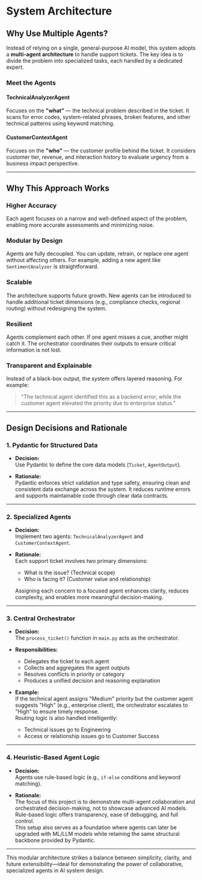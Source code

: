# System Architecture

## Why Use Multiple Agents?

Instead of relying on a single, general-purpose AI model, this system adopts a **multi-agent architecture** to handle support tickets. The key idea is to divide the problem into specialized tasks, each handled by a dedicated expert.

### Meet the Agents

#### TechnicalAnalyzerAgent

Focuses on the **"what"** — the technical problem described in the ticket. It scans for error codes, system-related phrases, broken features, and other technical patterns using keyword matching.

#### CustomerContextAgent

Focuses on the **"who"** — the customer profile behind the ticket. It considers customer tier, revenue, and interaction history to evaluate urgency from a business impact perspective.

---

## Why This Approach Works

### Higher Accuracy

Each agent focuses on a narrow and well-defined aspect of the problem, enabling more accurate assessments and minimizing noise.

### Modular by Design

Agents are fully decoupled. You can update, retrain, or replace one agent without affecting others. For example, adding a new agent like `SentimentAnalyzer` is straightforward.

### Scalable

The architecture supports future growth. New agents can be introduced to handle additional ticket dimensions (e.g., compliance checks, regional routing) without redesigning the system.

### Resilient

Agents complement each other. If one agent misses a cue, another might catch it. The orchestrator coordinates their outputs to ensure critical information is not lost.

### Transparent and Explainable

Instead of a black-box output, the system offers layered reasoning. For example:

> "The technical agent identified this as a backend error, while the customer agent elevated the priority due to enterprise status."

---

## Design Decisions and Rationale

### 1. Pydantic for Structured Data

- **Decision:**  
  Use Pydantic to define the core data models (`Ticket`, `AgentOutput`).

- **Rationale:**  
  Pydantic enforces strict validation and type safety, ensuring clean and consistent data exchange across the system. It reduces runtime errors and supports maintainable code through clear data contracts.

---

### 2. Specialized Agents

- **Decision:**  
  Implement two agents: `TechnicalAnalyzerAgent` and `CustomerContextAgent`.

- **Rationale:**  
  Each support ticket involves two primary dimensions:
  
  - What is the issue? (Technical scope)  
  - Who is facing it? (Customer value and relationship)

  Assigning each concern to a focused agent enhances clarity, reduces complexity, and enables more meaningful decision-making.

---

### 3. Central Orchestrator

- **Decision:**  
  The `process_ticket()` function in `main.py` acts as the orchestrator.

- **Responsibilities:**
  - Delegates the ticket to each agent
  - Collects and aggregates the agent outputs
  - Resolves conflicts in priority or category
  - Produces a unified decision and reasoning explanation

- **Example:**  
  If the technical agent assigns "Medium" priority but the customer agent suggests "High" (e.g., enterprise client), the orchestrator escalates to "High" to ensure timely response.  
  Routing logic is also handled intelligently:  
  - Technical issues go to Engineering  
  - Access or relationship issues go to Customer Success

---

### 4. Heuristic-Based Agent Logic

- **Decision:**  
  Agents use rule-based logic (e.g., `if-else` conditions and keyword matching).

- **Rationale:**  
  The focus of this project is to demonstrate multi-agent collaboration and orchestrated decision-making, not to showcase advanced AI models.  
  Rule-based logic offers transparency, ease of debugging, and full control.  
  This setup also serves as a foundation where agents can later be upgraded with ML/LLM models while retaining the same structural backbone provided by Pydantic.

---

This modular architecture strikes a balance between simplicity, clarity, and future extensibility—ideal for demonstrating the power of collaborative, specialized agents in AI system design.

